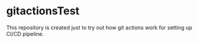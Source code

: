 # gitactionsTest
This repository is created just to try out how git actions work for setting up CI/CD pipeline.
